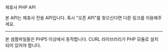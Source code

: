 제휴사 PHP API

본 API는 제휴사 전용 API입니다. 혹시 "오픈 API"를 찾으신다면 다른 링크를 이용해주세요.

--------------------------------------------------------------------

본 샘플파일들은 PHP5 이상에서 동작합니다.
CURL 라이브러리가 PHP 모듈로 설치 되어 있어야 합니다.